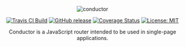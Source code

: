 <p align="center">
  <img alt="conductor" src="https://user-images.githubusercontent.com/2123279/32792787-92996cdc-c964-11e7-96c6-ffd86f4ee087.png" />
</p>
<p align="center">
  <a href="https://travis-ci.org/bevirtuous/conductor"><img alt="Travis CI Build" src="https://travis-ci.org/bevirtuous/conductor.svg?branch=master"></a>
  <a href="https://github.com/bevirtuous/conductor/releases"><img alt="GitHub release" src="https://img.shields.io/github/release/bevirtuous/conductor.svg"></a>
  <a href="https://coveralls.io/github/bevirtuous/conductor?branch=master"><img alt="Coverage Status" src="https://coveralls.io/repos/github/bevirtuous/conductor/badge.svg?branch=master"></a>
  <a href="https://opensource.org/licenses/MIT"><img alt="License: MIT" src="https://img.shields.io/badge/License-MIT-yellow.svg"></a>
</p>
<p align="center">
Conductor is a JavaScript router intended to be used in single-page applications.
</p>

